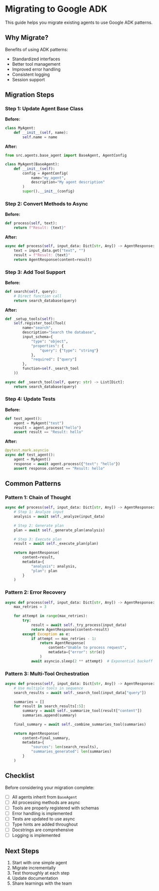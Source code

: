 # Migrating to Google ADK

This guide helps you migrate existing agents to use Google ADK patterns.

## Why Migrate?

Benefits of using ADK patterns:
- Standardized interfaces
- Better tool management
- Improved error handling
- Consistent logging
- Session support

## Migration Steps

### Step 1: Update Agent Base Class

**Before:**
```python
class MyAgent:
    def __init__(self, name):
        self.name = name
```

**After:**
```python
from src.agents.base_agent import BaseAgent, AgentConfig

class MyAgent(BaseAgent):
    def __init__(self):
        config = AgentConfig(
            name="my_agent",
            description="My agent description"
        )
        super().__init__(config)
```

### Step 2: Convert Methods to Async

**Before:**
```python
def process(self, text):
    return f"Result: {text}"
```

**After:**
```python
async def process(self, input_data: Dict[str, Any]) -> AgentResponse:
    text = input_data.get("text", "")
    result = f"Result: {text}"
    return AgentResponse(content=result)
```

### Step 3: Add Tool Support

**Before:**
```python
def search(self, query):
    # Direct function call
    return search_database(query)
```

**After:**
```python
def _setup_tools(self):
    self.register_tool(Tool(
        name="search",
        description="Search the database",
        input_schema={
            "type": "object",
            "properties": {
                "query": {"type": "string"}
            },
            "required": ["query"]
        },
        function=self._search_tool
    ))
    
async def _search_tool(self, query: str) -> List[Dict]:
    return search_database(query)
```

### Step 4: Update Tests

**Before:**
```python
def test_agent():
    agent = MyAgent("test")
    result = agent.process("hello")
    assert result == "Result: hello"
```

**After:**
```python
@pytest.mark.asyncio
async def test_agent():
    agent = MyAgent()
    response = await agent.process({"text": "hello"})
    assert response.content == "Result: hello"
```

## Common Patterns

### Pattern 1: Chain of Thought
```python
async def process(self, input_data: Dict[str, Any]) -> AgentResponse:
    # Step 1: Analyze input
    analysis = await self._analyze(input_data)
    
    # Step 2: Generate plan
    plan = await self._generate_plan(analysis)
    
    # Step 3: Execute plan
    result = await self._execute_plan(plan)
    
    return AgentResponse(
        content=result,
        metadata={
            "analysis": analysis,
            "plan": plan
        }
    )
```

### Pattern 2: Error Recovery
```python
async def process(self, input_data: Dict[str, Any]) -> AgentResponse:
    max_retries = 3
    
    for attempt in range(max_retries):
        try:
            result = await self._try_process(input_data)
            return AgentResponse(content=result)
        except Exception as e:
            if attempt == max_retries - 1:
                return AgentResponse(
                    content="Unable to process request",
                    metadata={"error": str(e)}
                )
            await asyncio.sleep(2 ** attempt)  # Exponential backoff
```

### Pattern 3: Multi-Tool Orchestration
```python
async def process(self, input_data: Dict[str, Any]) -> AgentResponse:
    # Use multiple tools in sequence
    search_results = await self._search_tool(input_data["query"])
    
    summaries = []
    for result in search_results[:5]:
        summary = await self._summarize_tool(result["content"])
        summaries.append(summary)
    
    final_summary = await self._combine_summaries_tool(summaries)
    
    return AgentResponse(
        content=final_summary,
        metadata={
            "sources": len(search_results),
            "summaries_generated": len(summaries)
        }
    )
```

## Checklist

Before considering your migration complete:

- [ ] All agents inherit from `BaseAgent`
- [ ] All processing methods are async
- [ ] Tools are properly registered with schemas
- [ ] Error handling is implemented
- [ ] Tests are updated to use async
- [ ] Type hints are added throughout
- [ ] Docstrings are comprehensive
- [ ] Logging is implemented

## Next Steps

1. Start with one simple agent
2. Migrate incrementally
3. Test thoroughly at each step
4. Update documentation
5. Share learnings with the team
